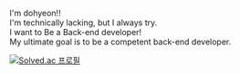 I'm dohyeon!!<br>
I'm technically lacking, but I always try.<br>
I want to Be a Back-end developer!<br>
My ultimate goal is to be a competent back-end developer.<br>

[![Solved.ac 프로필](http://mazassumnida.wtf/api/v2/generate_badge?boj=tobikwon0425)](https://solved.ac/tobikwon0425)

